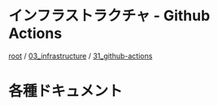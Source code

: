 # インフラストラクチャ - Github Actions

[root](./../../README.md) 
/ [03_infrastructure](./../README.md) 
/ [31_github-actions](./README.md)

# 各種ドキュメント
